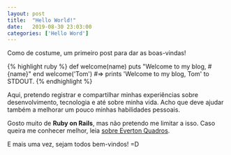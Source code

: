 ```yaml
---
layout: post
title:  "Hello World!"
date:   2019-08-30 23:03:00
categories: ['Hello Word']
---
```


Como de costume, um primeiro post para dar as boas-vindas!

{% highlight ruby %}
def welcome(name)
  puts "Welcome to my blog, #{name}"
end
welcome('Tom')
#=> prints 'Welcome to my blog, Tom' to STDOUT.
{% endhighlight %}

Aqui, pretendo registrar e compartilhar minhas experiências sobre desenvolvimento, tecnologia e até sobre minha vida. Acho que deve ajudar também a melhorar um pouco minhas habilidades pessoais.

Gosto muito de **Ruby on Rails**, mas não pretendo me limitar a isso. Caso queira me conhecer melhor, leia [sobre Everton Quadros][about].

E mais uma vez, sejam todos bem-vindos! =D

[about]: https://eqdrs.github.io/about